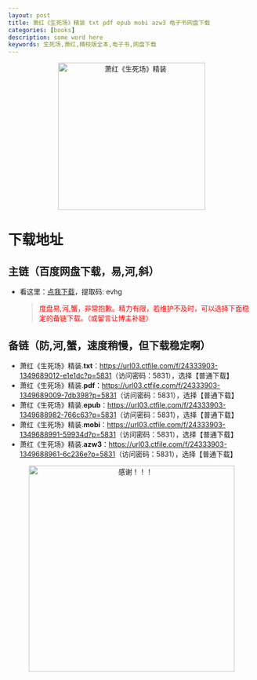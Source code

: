 ```yaml
---
layout: post
title: 萧红《生死场》精装 txt pdf epub mobi azw3 电子书网盘下载
categories: [books]
description: some word here
keywords: 生死场,萧红,精校版全本,电子书,网盘下载
---
```


<div align="center"><img src="https://qweree.cn/wp-content/uploads/2024/08/sheng-si-chang-tuya.jpg" alt="萧红《生死场》精装" width="300px" height="auto"></div>

# 下载地址

## 主链（百度网盘下载，易,河,斜）

- 看这里：[点我下载](https://pan.baidu.com/s/1iMXUbSbtZQZjDcqDmnWUyw?pwd=evhg)，提取码: evhg

  > <p style="color:red" >度盘易,河,蟹，非常抱歉。精力有限，若维护不及时，可以选择下面稳定的备链下载。（或留言让博主补链）</p>

## 备链（防,河,蟹，速度稍慢，但下载稳定啊）

- 萧红《生死场》精装.**txt**：<https://url03.ctfile.com/f/24333903-1349689012-e1e1dc?p=5831>（访问密码：5831），选择【普通下载】
- 萧红《生死场》精装.**pdf**：<https://url03.ctfile.com/f/24333903-1349689009-7db398?p=5831>（访问密码：5831），选择【普通下载】
- 萧红《生死场》精装.**epub**：<https://url03.ctfile.com/f/24333903-1349688982-766c63?p=5831>（访问密码：5831），选择【普通下载】
- 萧红《生死场》精装.**mobi**：<https://url03.ctfile.com/f/24333903-1349688991-59934d?p=5831>（访问密码：5831），选择【普通下载】
- 萧红《生死场》精装.**azw3**：<https://url03.ctfile.com/f/24333903-1349688961-6c236e?p=5831>（访问密码：5831），选择【普通下载】

<div align="center"><img src="https://pic.imgdb.cn/item/661246bf68eb935713c7f81c.gif" alt="感谢！！！" width="420px" height="auto"/></div>
